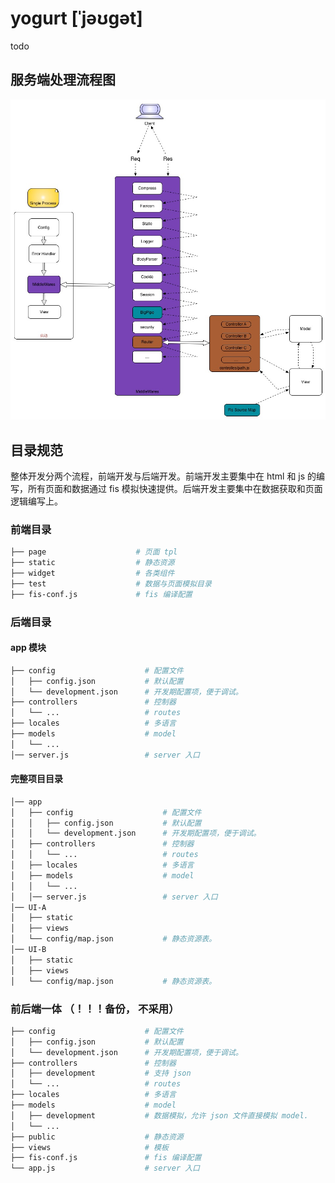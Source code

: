 yogurt [ˈjəʊgət]
======================

todo

##  服务端处理流程图

![workflow](./flow.jpg)

## 目录规范

整体开发分两个流程，前端开发与后端开发。前端开发主要集中在 html 和 js 的编写，所有页面和数据通过 fis 模拟快速提供。后端开发主要集中在数据获取和页面逻辑编写上。

### 前端目录

```bash
├── page                    # 页面 tpl
├── static                  # 静态资源
├── widget                  # 各类组件
├── test                    # 数据与页面模拟目录
├── fis-conf.js             # fis 编译配置
```

### 后端目录

#### app 模块

```bash
├── config                    # 配置文件
│   ├── config.json           # 默认配置
│   └── development.json      # 开发期配置项，便于调试。
├── controllers               # 控制器
│   └── ...                   # routes
├── locales                   # 多语言
├── models                    # model
│   └── ...
│── server.js                 # server 入口
```

#### 完整项目目录

```bash
│── app
│   ├── config                    # 配置文件
│   │   ├── config.json           # 默认配置
│   │   └── development.json      # 开发期配置项，便于调试。
│   ├── controllers               # 控制器
│   │   └── ...                   # routes
│   ├── locales                   # 多语言
│   ├── models                    # model
│   │   └── ...
│   │── server.js                 # server 入口
│── UI-A
│   ├── static 
│   ├── views 
│   └── config/map.json           # 静态资源表。 
│── UI-B
│   ├── static 
│   ├── views 
│   └── config/map.json           # 静态资源表。
```


### 前后端一体 （！！！备份， 不采用）

```bash
├── config                    # 配置文件
│   ├── config.json           # 默认配置
│   └── development.json      # 开发期配置项，便于调试。
├── controllers               # 控制器
│   ├── development           # 支持 json
│   └── ...                   # routes
├── locales                   # 多语言
├── models                    # model
│   ├── development           # 数据模拟，允许 json 文件直接模拟 model. 
│   └── ...
├── public                    # 静态资源
├── views                     # 模板
├── fis-conf.js               # fis 编译配置
└── app.js                    # server 入口
```
